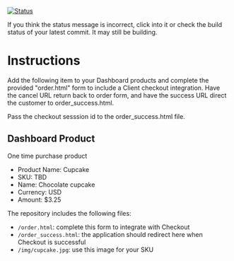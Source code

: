 [![Status](https://img.shields.io/badge/status-SUBMITTABLE%20COMMIT:%20799cc741ff82b4fca7d8fe2f50e76febce544d64-brightgreen.svg)](https://github.com/andremcb/bakery_scaffold_AApE3fQi8zR0pcdo/commit/799cc741ff82b4fca7d8fe2f50e76febce544d64)



















































If you think the status message is incorrect, click into it or check the build status of your latest commit. It may still be building.

# Instructions 

Add the following item to your Dashboard products and complete the provided "order.html" form to include a Client checkout integration. Have the cancel URL return back to order form, and have the success URL direct the customer to order_success.html. 

Pass the checkout sesssion id to the order_success.html file.

## Dashboard Product
One time purchase product
* Product Name: Cupcake
* SKU: TBD
* Name: Chocolate cupcake
* Currency: USD
* Amount: $3.25

The repository includes the following files:
* `/order.html`: complete this form to integrate with Checkout
* `/order_success.html`: the application should redirect here when Checkout is successful
* `/img/cupcake.jpg`: use this image for your SKU
